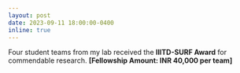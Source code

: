 ```yaml
---
layout: post
date: 2023-09-11 18:00:00-0400
inline: true
---
```


Four student teams from my lab received the <b>IIITD-SURF Award</b> for commendable research. <b>[Fellowship Amount: INR 40,000 per team]</b>